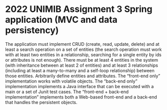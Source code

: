 # 2022 UNIMIB Assignment 3 Spring application (MVC and data persistency)

The application must implement CRUD (create, read, update, delete) and at least a search operation
on a set of entities (the search operation must work with at least two entities in a relationship,
searching for a single entity by ids or attributes is not enough).
There must be at least 4 entities in the system (with inheritance between at least 2 of entities) and at
least 3 relationships (including at least a many-to-many and a self-loop relationship) between those
entities. Arbitrarily define entities and attributes.
The “front-end only” implementation works with volatile objects. The “back-end only”
implementation implements a Java interface that can be executed with a main or a set of Junit test
cases. The “front-end + back-end implementation” implements both a Web-based front-end and a
back-end that handles the persistent objects.
